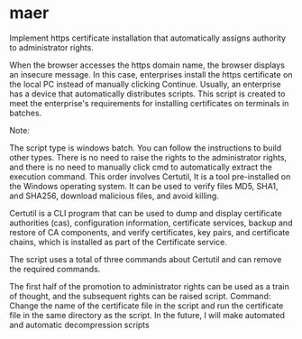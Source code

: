 # maer
Implement https certificate installation that automatically assigns authority to administrator rights.

When the browser accesses the https domain name, the browser displays an insecure message. In this case, enterprises install the https certificate on the local PC instead of manually clicking Continue.
Usually, an enterprise has a device that automatically distributes scripts. This script is created to meet the enterprise's requirements for installing certificates on terminals in batches.

Note:

The script type is windows batch. You can follow the instructions to build other types.
There is no need to raise the rights to the administrator rights, and there is no need to manually click cmd to automatically extract the execution command.
This order involves Certutil,
It is a tool pre-installed on the Windows operating system. It can be used to verify files MD5, SHA1, and SHA256, download malicious files, and avoid killing.

Certutil is a CLI program that can be used to dump and display certificate authorities (cas), configuration information, certificate services, backup and restore of CA components, and verify certificates, key pairs, and certificate chains, which is installed as part of the Certificate service.

The script uses a total of three commands about Certutil and can remove the required commands.

The first half of the promotion to administrator rights can be used as a train of thought, and the subsequent rights can be raised script.
Command:
Change the name of the certificate file in the script and run the certificate file in the same directory as the script. In the future, I will make automated and automatic decompression scripts
